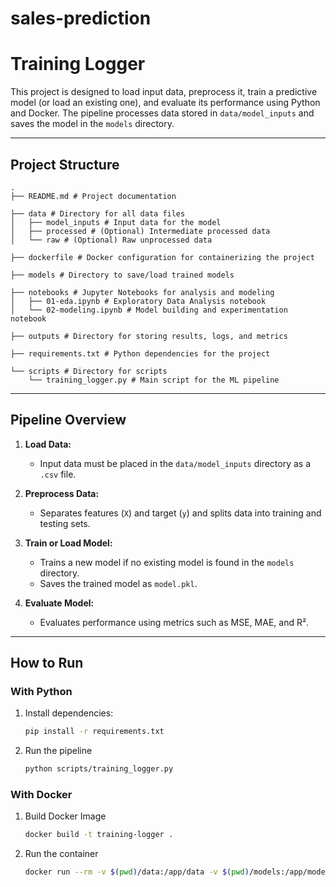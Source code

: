 # sales-prediction

# Training Logger

This project is designed to load input data, preprocess it, train a predictive model (or load an existing one), and evaluate its performance using Python and Docker. The pipeline processes data stored in `data/model_inputs` and saves the model in the `models` directory.

---

## **Project Structure**

```
.
├── README.md # Project documentation

├── data # Directory for all data files
│   ├── model_inputs # Input data for the model
│   ├── processed # (Optional) Intermediate processed data
│   └── raw # (Optional) Raw unprocessed data

├── dockerfile # Docker configuration for containerizing the project

├── models # Directory to save/load trained models

├── notebooks # Jupyter Notebooks for analysis and modeling
│   ├── 01-eda.ipynb # Exploratory Data Analysis notebook
│   └── 02-modeling.ipynb # Model building and experimentation notebook

├── outputs # Directory for storing results, logs, and metrics

├── requirements.txt # Python dependencies for the project

└── scripts # Directory for scripts
    └── training_logger.py # Main script for the ML pipeline
```

---

## **Pipeline Overview**

1. **Load Data:**
   - Input data must be placed in the `data/model_inputs` directory as a `.csv` file.

2. **Preprocess Data:**
   - Separates features (`X`) and target (`y`) and splits data into training and testing sets.

3. **Train or Load Model:**
   - Trains a new model if no existing model is found in the `models` directory.
   - Saves the trained model as `model.pkl`.

4. **Evaluate Model:**
   - Evaluates performance using metrics such as MSE, MAE, and R².

---

## **How to Run**

### **With Python**

1. Install dependencies:

   ```bash
   pip install -r requirements.txt
2. Run the pipeline

   ```bash
   python scripts/training_logger.py

### **With Docker**

1. Build Docker Image

   ```bash
   docker build -t training-logger .
2. Run the container

   ```bash
   docker run --rm -v $(pwd)/data:/app/data -v $(pwd)/models:/app/models training-logger
